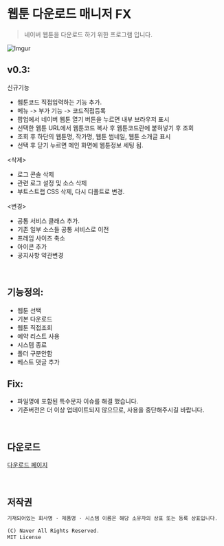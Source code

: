 # 웹툰 다운로드 매니저 FX
> 네이버 웹툰을 다운로드 하기 위한 프로그램 입니다.


![Imgur](http://i.imgur.com/FfWT6x6.png)

## v0.3:

신규기능
  * 웹툰코드 직접입력하는 기능 추가.
  * 메뉴 -> 부가 기능 -> 코드직접등록
  * 팝업에서 네이버 웹툰 열기 버튼을 누르면 내부 브라우저 표시
  * 선택한 웹툰 URL에서 웹툰코드 복사 후 웹툰코드란에 붙혀넣기 후 조회
  * 조회 후 하단의 웹툰명, 작가명, 웹툰 썸네일, 웹툰 소개글 표시
  * 선택 후 닫기 누르면 메인 화면에 웹툰정보 세팅 됨.
  
<삭제>
  * 로그 콘솔 삭제
  * 관련 로그 설정 및 소스 삭제
  * 부트스트랩 CSS 삭제, 다시 디폴트로 변경.
  
<변경>
  * 공통 서비스 클래스 추가.
  * 기존 일부 소스들 공통 서비스로 이전
  * 프레임 사이즈 축소
  * 아이콘 추가
  * 공지사항 약관변경
 
 <br/>

## 기능정의:

* 웹툰 선택
* 기본 다운로드
* 웹툰 직접조회
* 예약 리스트 사용
* 시스템 종료
* 폴더 구분안함
* 베스트 댓글 추가

## Fix:

 * 파일명에 포함된 특수문자 이슈를 해결 했습니다.
 * 기존버전은 더 이상 업데이트되지 않으므로, 사용을 중단해주시길 바랍니다.

<br/>

## 다운로드
[다운로드 페이지](https://github.com/kimyearho/WebtoonDownloadManager/releases/tag/0.3)

<br/>

## 저작권
```javascript
기재되어있는 회사명 · 제품명 · 시스템 이름은 해당 소유자의 상표 또는 등록 상표입니다.

(C) Naver All Rights Reserved.
MIT License
```
